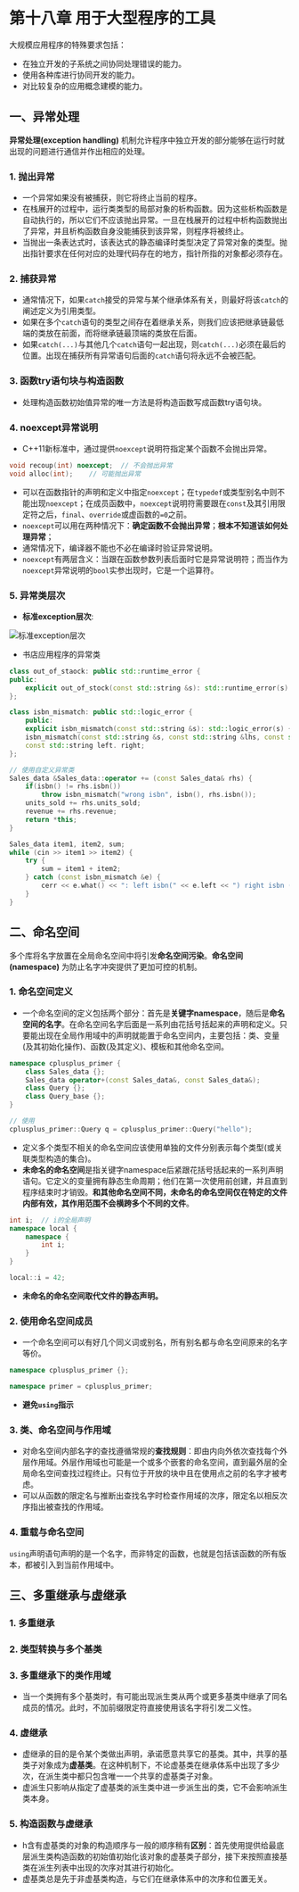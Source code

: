 # 第十八章 用于大型程序的工具

大规模应用程序的特殊要求包括：

* 在独立开发的子系统之间协同处理错误的能力。
* 使用各种库进行协同开发的能力。
* 对比较复杂的应用概念建模的能力。

## 一、异常处理

**异常处理(exception handling)** 机制允许程序中独立开发的部分能够在运行时就出现的问题进行通信并作出相应的处理。

### 1. 抛出异常

* 一个异常如果没有被捕获，则它将终止当前的程序。
* 在栈展开的过程中，运行类类型的局部对象的析构函数。因为这些析构函数是自动执行的，所以它们不应该抛出异常。一旦在栈展开的过程中析构函数抛出了异常，并且析构函数自身没能捕获到该异常，则程序将被终止。
* 当抛出一条表达式时，该表达式的静态编译时类型决定了异常对象的类型。抛出指针要求在任何对应的处理代码存在的地方，指针所指的对象都必须存在。

### 2. 捕获异常

* 通常情况下，如果`catch`接受的异常与某个继承体系有关，则最好将该`catch`的阐述定义为引用类型。
* 如果在多个`catch`语句的类型之间存在着继承关系，则我们应该把继承链最低端的类放在前面，而将继承链最顶端的类放在后面。
* 如果`catch(...)`与其他几个`catch`语句一起出现，则`catch(...)`必须在最后的位置。出现在捕获所有异常语句后面的`catch`语句将永远不会被匹配。

### 3. 函数try语句块与构造函数

* 处理构造函数初始值异常的唯一方法是将构造函数写成函数try语句块。

### 4. noexcept异常说明

* C++11新标准中，通过提供`noexcept`说明符指定某个函数不会抛出异常。

```c++
void recoup(int) noexcept;  // 不会抛出异常
void alloc(int);    // 可能抛出异常

```

* 可以在函数指针的声明和定义中指定`noexcept`；在`typedef`或类型别名中则不能出现`noexcept`；在成员函数中，`noexcept`说明符需要跟在`const`及其引用限定符之后，`final`、`override`或虚函数的`=0`之前。
* `noexcept`可以用在两种情况下：**确定函数不会抛出异常**；**根本不知道该如何处理异常**；
* 通常情况下，编译器不能也不必在编译时验证异常说明。
* `noexcept`有两层含义：当跟在函数参数列表后面时它是异常说明符；而当作为`noexcept`异常说明的`bool`实参出现时，它是一个运算符。

### 5. 异常类层次

* **标准exception层次**:

![标准exception层次](../标准exception类层次.png)

* 书店应用程序的异常类

```c++
class out_of_staock: public std::runtime_error {
public:
    explicit out_of_stock(const std::string &s): std::runtime_error(s) {}
};

class isbn_mismatch: public std::logic_error {
    public:
    explicit isbn_mismatch(const std::string &s): std::logic_error(s) {}
    isbn_mismatch(const std::string &s, const std::string &lhs, const std::string &rhs): std::logic_error(s), left(lhs), right(rhs) {}
    const std::string left. right;
};

// 使用自定义异常类
Sales_data &Sales_data::operator += (const Sales_data& rhs) {
    if(isbn() != rhs.isbn())
        throw isbn_mismatch("wrong isbn", isbn(), rhs.isbn());
    units_sold += rhs.units_sold;
    revenue += rhs.revenue;
    return *this;
}

Sales_data item1, item2, sum;
while (cin >> item1 >> item2) {
    try {
        sum = item1 + item2;
    } catch (const isbn_mismatch &e) {
        cerr << e.what() << ": left isbn(" << e.left << ") right isbn (" << e.right << ")" << endl;
    }
}
```

## 二、命名空间

多个库将名字放置在全局命名空间中将引发**命名空间污染**。**命名空间(namespace)** 为防止名字冲突提供了更加可控的机制。

### 1. 命名空间定义

* 一个命名空间的定义包括两个部分：首先是**关键字namespace**，随后是**命名空间的名字**。在命名空间名字后面是一系列由花括号括起来的声明和定义。只要能出现在全局作用域中的声明就能置于命名空间内，主要包括：类、变量(及其初始化操作)、函数(及其定义)、模板和其他命名空间。

```c++
namespace cplusplus_primer {
    class Sales_data {};
    Sales_data operator+(const Sales_data&, const Sales_data&);
    class Query {};
    class Query_base {};
}

// 使用
cplusplus_primer::Query q = cplusplus_primer::Query("hello");
```

* 定义多个类型不相关的命名空间应该使用单独的文件分别表示每个类型(或关联类型构造的集合)。
* **未命名的命名空间**是指关键字namespace后紧跟花括号括起来的一系列声明语句。它定义的变量拥有静态生命周期；他们在第一次使用前创建，并且直到程序结束时才销毁。**和其他命名空间不同，未命名的命名空间仅在特定的文件内部有效，其作用范围不会横跨多个不同的文件**。

```c++
int i;  // i的全局声明
namespace local {
    namespace {
        int i;
    }
}

local::i = 42;
```

* **未命名的命名空间取代文件的静态声明。**

### 2. 使用命名空间成员

* 一个命名空间可以有好几个同义词或别名，所有别名都与命名空间原来的名字等价。

```c++
namespace cplusplus_primer {};

namespace primer = cplusplus_primer;
```

* **避免`using`指示**

### 3. 类、命名空间与作用域

* 对命名空间内部名字的查找遵循常规的**查找规则**：即由内向外依次查找每个外层作用域。外层作用域也可能是一个或多个嵌套的命名空间，直到最外层的全局命名空间查找过程终止。只有位于开放的块中且在使用点之前的名字才被考虑。
* 可以从函数的限定名与推断出查找名字时检查作用域的次序，限定名以相反次序指出被查找的作用域。

### 4. 重载与命名空间

`using`声明语句声明的是一个名字，而非特定的函数，也就是包括该函数的所有版本，都被引入到当前作用域中。

## 三、多重继承与虚继承

### 1. 多重继承

### 2. 类型转换与多个基类

### 3. 多重继承下的类作用域

* 当一个类拥有多个基类时，有可能出现派生类从两个或更多基类中继承了同名成员的情况。此时，不加前缀限定符直接使用该名字将引发二义性。

### 4. 虚继承

* 虚继承的目的是令某个类做出声明，承诺愿意共享它的基类。其中，共享的基类子对象成为**虚基类**。在这种机制下，不论虚基类在继承体系中出现了多少次，在派生类中都只包含唯一一个共享的虚基类子对象。
* 虚派生只影响从指定了虚基类的派生类中进一步派生出的类，它不会影响派生类本身。

### 5. 构造函数与虚继承

* h含有虚基类的对象的构造顺序与一般的顺序稍有**区别**：首先使用提供给最底层派生类构造函数的初始值初始化该对象的虚基类子部分，接下来按照直接基类在派生列表中出现的次序对其进行初始化。
* 虚基类总是先于非虚基类构造，与它们在继承体系中的次序和位置无关。
